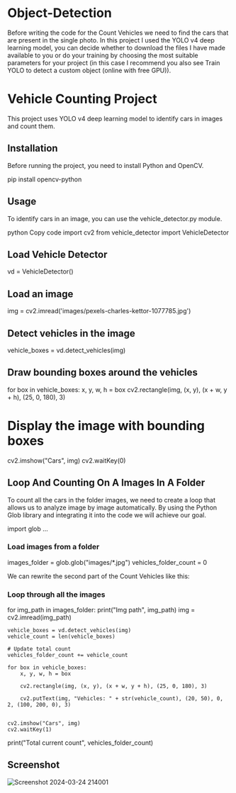 # Object-Detection

Before writing the code for the Count Vehicles we need to find the cars that are present in the single photo. In this project I used the YOLO v4 deep learning model, you can decide whether to download the files I have made available to you or do your training by choosing the most suitable parameters for your project (in this case I recommend you also see Train YOLO to detect a custom object (online with free GPU)).

# Vehicle Counting Project

This project uses YOLO v4 deep learning model to identify cars in images and count them.

## Installation

Before running the project, you need to install Python and OpenCV.

pip install opencv-python

## Usage
To identify cars in an image, you can use the vehicle_detector.py module.

python
Copy code
import cv2
from vehicle_detector import VehicleDetector

## Load Vehicle Detector
vd = VehicleDetector()

## Load an image
img = cv2.imread('images/pexels-charles-kettor-1077785.jpg')

## Detect vehicles in the image
vehicle_boxes = vd.detect_vehicles(img)

## Draw bounding boxes around the vehicles
for box in vehicle_boxes:
    x, y, w, h = box
    cv2.rectangle(img, (x, y), (x + w, y + h), (25, 0, 180), 3)

# Display the image with bounding boxes
cv2.imshow("Cars", img)
cv2.waitKey(0)

##  Loop And Counting On A Images In A Folder
To count all the cars in the folder images, we need to create a loop that allows us to analyze image by image automatically. By using the Python Glob library and integrating it into the code we will achieve our goal.

import glob
...
### Load images from a folder
images_folder = glob.glob("images/*.jpg")
vehicles_folder_count = 0

We can rewrite the second part of the Count Vehicles like this:

### Loop through all the images
for img_path in images_folder:
    print("Img path", img_path)
    img = cv2.imread(img_path)

    vehicle_boxes = vd.detect_vehicles(img)
    vehicle_count = len(vehicle_boxes)

    # Update total count
    vehicles_folder_count += vehicle_count

    for box in vehicle_boxes:
        x, y, w, h = box

        cv2.rectangle(img, (x, y), (x + w, y + h), (25, 0, 180), 3)

        cv2.putText(img, "Vehicles: " + str(vehicle_count), (20, 50), 0, 2, (100, 200, 0), 3)


    cv2.imshow("Cars", img)
    cv2.waitKey(1)

print("Total current count", vehicles_folder_count)


## Screenshot
![Screenshot 2024-03-24 214001](https://github.com/Sakshi-V08/Object-Detection/assets/122119205/1c854228-e632-4da4-a5d8-f2bb0f8ef898)
